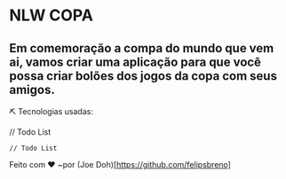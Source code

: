 # NLW COPA

## Em comemoração a compa do mundo que vem ai, vamos criar uma aplicação para que você possa criar bolões dos jogos da copa com seus amigos.

⛏ Tecnologias usadas:

// Todo List

```shell
// Todo List
```

Feito com ❤ ~por (Joe Doh)[https://github.com/felipsbreno]
